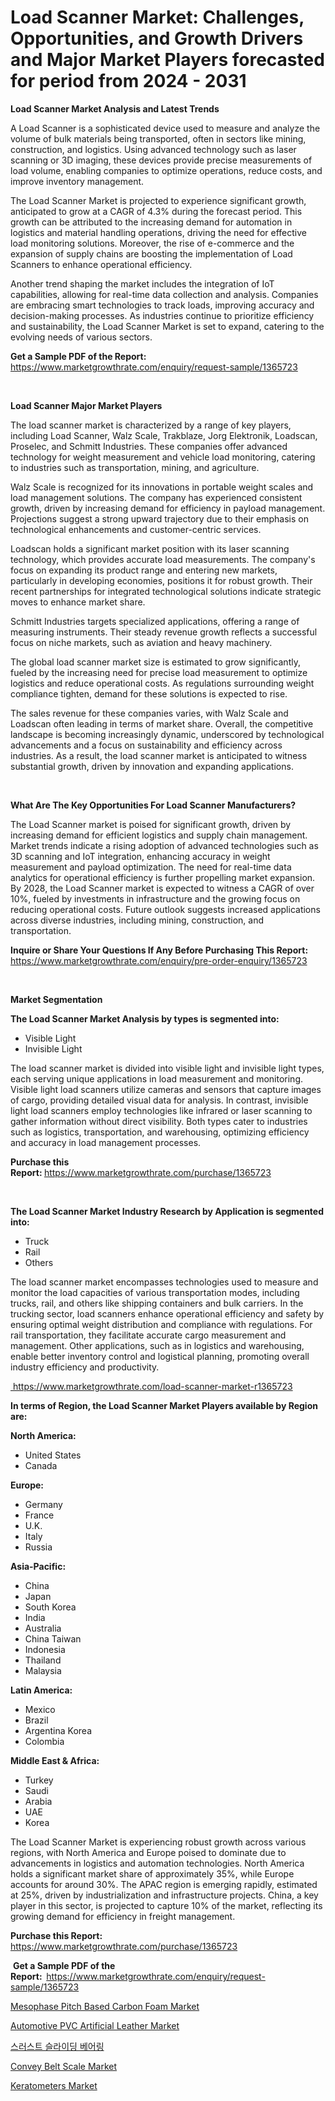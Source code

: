 <p><h1>Load Scanner Market: Challenges, Opportunities, and Growth Drivers and Major Market Players forecasted for period from 2024 - 2031</h1></p><p><strong>Load Scanner Market Analysis and Latest Trends</strong></p>
<p><p>A Load Scanner is a sophisticated device used to measure and analyze the volume of bulk materials being transported, often in sectors like mining, construction, and logistics. Using advanced technology such as laser scanning or 3D imaging, these devices provide precise measurements of load volume, enabling companies to optimize operations, reduce costs, and improve inventory management.</p><p>The Load Scanner Market is projected to experience significant growth, anticipated to grow at a CAGR of 4.3% during the forecast period. This growth can be attributed to the increasing demand for automation in logistics and material handling operations, driving the need for effective load monitoring solutions. Moreover, the rise of e-commerce and the expansion of supply chains are boosting the implementation of Load Scanners to enhance operational efficiency.</p><p>Another trend shaping the market includes the integration of IoT capabilities, allowing for real-time data collection and analysis. Companies are embracing smart technologies to track loads, improving accuracy and decision-making processes. As industries continue to prioritize efficiency and sustainability, the Load Scanner Market is set to expand, catering to the evolving needs of various sectors.</p></p>
<p><strong>Get a Sample PDF of the Report:&nbsp;</strong> <a href="https://www.marketgrowthrate.com/enquiry/request-sample/1365723">https://www.marketgrowthrate.com/enquiry/request-sample/1365723</a></p>
<p>&nbsp;</p>
<p><strong>Load Scanner Major Market Players</strong></p>
<p><p>The load scanner market is characterized by a range of key players, including Load Scanner, Walz Scale, Trakblaze, Jorg Elektronik, Loadscan, Proselec, and Schmitt Industries. These companies offer advanced technology for weight measurement and vehicle load monitoring, catering to industries such as transportation, mining, and agriculture.</p><p>Walz Scale is recognized for its innovations in portable weight scales and load management solutions. The company has experienced consistent growth, driven by increasing demand for efficiency in payload management. Projections suggest a strong upward trajectory due to their emphasis on technological enhancements and customer-centric services.</p><p>Loadscan holds a significant market position with its laser scanning technology, which provides accurate load measurements. The company's focus on expanding its product range and entering new markets, particularly in developing economies, positions it for robust growth. Their recent partnerships for integrated technological solutions indicate strategic moves to enhance market share.</p><p>Schmitt Industries targets specialized applications, offering a range of measuring instruments. Their steady revenue growth reflects a successful focus on niche markets, such as aviation and heavy machinery.</p><p>The global load scanner market size is estimated to grow significantly, fueled by the increasing need for precise load measurement to optimize logistics and reduce operational costs. As regulations surrounding weight compliance tighten, demand for these solutions is expected to rise.</p><p>The sales revenue for these companies varies, with Walz Scale and Loadscan often leading in terms of market share. Overall, the competitive landscape is becoming increasingly dynamic, underscored by technological advancements and a focus on sustainability and efficiency across industries. As a result, the load scanner market is anticipated to witness substantial growth, driven by innovation and expanding applications.</p></p>
<p>&nbsp;</p>
<p><strong>What Are The Key Opportunities For Load Scanner Manufacturers?</strong></p>
<p><p>The Load Scanner market is poised for significant growth, driven by increasing demand for efficient logistics and supply chain management. Market trends indicate a rising adoption of advanced technologies such as 3D scanning and IoT integration, enhancing accuracy in weight measurement and payload optimization. The need for real-time data analytics for operational efficiency is further propelling market expansion. By 2028, the Load Scanner market is expected to witness a CAGR of over 10%, fueled by investments in infrastructure and the growing focus on reducing operational costs. Future outlook suggests increased applications across diverse industries, including mining, construction, and transportation.</p></p>
<p><strong>Inquire or Share Your Questions If Any Before Purchasing This Report:</strong> <a href="https://www.marketgrowthrate.com/enquiry/pre-order-enquiry/1365723">https://www.marketgrowthrate.com/enquiry/pre-order-enquiry/1365723</a></p>
<p>&nbsp;</p>
<p><strong>Market Segmentation</strong></p>
<p><strong>The Load Scanner Market Analysis by types is segmented into:</strong></p>
<p><ul><li>Visible Light</li><li>Invisible Light</li></ul></p>
<p><p>The load scanner market is divided into visible light and invisible light types, each serving unique applications in load measurement and monitoring. Visible light load scanners utilize cameras and sensors that capture images of cargo, providing detailed visual data for analysis. In contrast, invisible light load scanners employ technologies like infrared or laser scanning to gather information without direct visibility. Both types cater to industries such as logistics, transportation, and warehousing, optimizing efficiency and accuracy in load management processes.</p></p>
<p><strong>Purchase this Report:&nbsp;</strong><a href="https://www.marketgrowthrate.com/purchase/1365723">https://www.marketgrowthrate.com/purchase/1365723</a></p>
<p>&nbsp;</p>
<p><strong>The Load Scanner Market Industry Research by Application is segmented into:</strong></p>
<p><ul><li>Truck</li><li>Rail</li><li>Others</li></ul></p>
<p><p>The load scanner market encompasses technologies used to measure and monitor the load capacities of various transportation modes, including trucks, rail, and others like shipping containers and bulk carriers. In the trucking sector, load scanners enhance operational efficiency and safety by ensuring optimal weight distribution and compliance with regulations. For rail transportation, they facilitate accurate cargo measurement and management. Other applications, such as in logistics and warehousing, enable better inventory control and logistical planning, promoting overall industry efficiency and productivity.</p></p>
<p><a href="https://www.marketgrowthrate.com/load-scanner-market-r1365723">&nbsp;https://www.marketgrowthrate.com/load-scanner-market-r1365723</a></p>
<p><strong>In terms of Region, the Load Scanner Market Players available by Region are:</strong></p>
<p>
    <p> <strong> North America: </strong>
        <ul>
            <li>United States</li>
            <li>Canada</li>
        </ul>
        </p> 
    <p> <strong> Europe: </strong>
        <ul>
            <li>Germany</li>
            <li>France</li>
            <li>U.K.</li>
            <li>Italy</li>
            <li>Russia</li>
        </ul>
        </p> 
    <p> <strong> Asia-Pacific: </strong>
        <ul>
            <li>China</li>
            <li>Japan</li>
            <li>South Korea</li>
            <li>India</li>
            <li>Australia</li>
            <li>China Taiwan</li>
            <li>Indonesia</li>
            <li>Thailand</li>
            <li>Malaysia</li>
        </ul>
        </p> 
    <p> <strong> Latin America: </strong>
        <ul>
            <li>Mexico</li>
            <li>Brazil</li>
            <li>Argentina Korea</li>
            <li>Colombia</li>
        </ul>
        </p> 
    <p> <strong> Middle East & Africa: </strong>
        <ul>
            <li>Turkey</li>
            <li>Saudi</li>
            <li>Arabia</li>
            <li>UAE</li>
            <li>Korea</li>
        </ul>
    </p>
    </p>
<p><p>The Load Scanner Market is experiencing robust growth across various regions, with North America and Europe poised to dominate due to advancements in logistics and automation technologies. North America holds a significant market share of approximately 35%, while Europe accounts for around 30%. The APAC region is emerging rapidly, estimated at 25%, driven by industrialization and infrastructure projects. China, a key player in this sector, is projected to capture 10% of the market, reflecting its growing demand for efficiency in freight management.</p></p>
<p><strong>Purchase this Report: </strong><a href="https://www.marketgrowthrate.com/purchase/1365723">https://www.marketgrowthrate.com/purchase/1365723</a></p>
<p>&nbsp;<strong>Get a Sample PDF of the Report:&nbsp;&nbsp;</strong><a href="https://www.marketgrowthrate.com/enquiry/request-sample/1365723">https://www.marketgrowthrate.com/enquiry/request-sample/1365723</a></p>
<p><strong></strong></p>
<p><p><a href="https://issuu.com/reportprime-2/docs/mesophase-pitch-based-carbon-foam-m_68d7f40d179641">Mesophase Pitch Based Carbon Foam Market</a></p><p><a href="https://medium.com/@mduzzalmduzzal601/global-automotive-pvc-artificial-leather-industry-types-applications-market-players-regional-18c38a08d6d3">Automotive PVC Artificial Leather Market</a></p><p><a href="https://medium.com/@aaronvargas43/%EC%B6%94%EB%A0%A5-%EC%8A%AC%EB%9D%BC%EC%9D%B4%EB%94%A9-%EB%B2%A0%EC%96%B4%EB%A7%81-%EC%8B%9C%EC%9E%A5-%EB%8F%99%ED%96%A5-%EB%B0%8F-%EC%A0%84%EB%9E%B5%EC%A0%81-%EC%8B%9C%EC%9E%A5-%ED%86%B5%EC%B0%B0-2024-2031-e6ee8c6c575d?postPublishedType=repub">스러스트 슬라이딩 베어링</a></p><p><a href="https://github.com/FahadAhmed712/Market-Research-Report-List-1/blob/main/convey-belt-scale-market.md">Convey Belt Scale Market</a></p><p><a href="https://www.linkedin.com/pulse/keratometers-market-global-regional-analysis-focus-end-user-tjgvc">Keratometers Market</a></p></p>